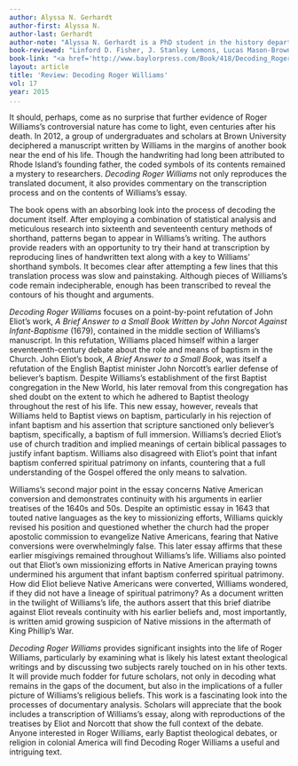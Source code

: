 ```yaml
---
author: Alyssa N. Gerhardt
author-first: Alyssa N.
author-last: Gerhardt
author-note: "Alyssa N. Gerhardt is a PhD student in the history department at Baylor University."
book-reviewed: "Linford D. Fisher, J. Stanley Lemons, Lucas Mason-Brown. <em>Decoding Roger Williams: The Lost Essay of Rhode Island’s Founding Father</em>. Waco, TX: Baylor University Press, 2014. Xiii +198 pp. ISBN 978-1-4813-0104-6."
book-link: "<a href='http://www.baylorpress.com/Book/418/Decoding_Roger_Williams.html'>Publisher's Website</a>"
layout: article
title: 'Review: Decoding Roger Williams'
vol: 17
year: 2015
...
```


It should, perhaps, come as no surprise that further evidence of Roger Williams’s controversial nature has come to light, even centuries after his death. In 2012, a group of undergraduates and scholars at Brown University deciphered a manuscript written by Williams in the margins of another book near the end of his life. Though the handwriting had long been attributed to Rhode Island’s founding father, the coded symbols of its contents remained a mystery to researchers. *Decoding Roger Williams* not only reproduces the translated document, it also provides commentary on the transcription process and on the contents of Williams’s essay.

The book opens with an absorbing look into the process of decoding the document itself. After employing a combination of statistical analysis and meticulous research into sixteenth and seventeenth century methods of shorthand, patterns began to appear in Williams’s writing. The authors provide readers with an opportunity to try their hand at transcription by reproducing lines of handwritten text along with a key to Williams’ shorthand symbols. It becomes clear after attempting a few lines that this translation process was slow and painstaking. Although pieces of Williams’s code remain indecipherable, enough has been transcribed to reveal the contours of his thought and arguments. 

*Decoding Roger Williams* focuses on a point-by-point refutation of John Eliot’s work, *A Brief Answer to a Small Book Written by John Norcot Against Infant-Baptisme* (1679), contained in the middle section of Williams’s manuscript. In this refutation, Williams placed himself within a larger seventeenth-century debate about the role and means of baptism in the Church. John Eliot’s book, *A Brief Answer to a Small Book*, was itself a refutation of the English Baptist minister John Norcott’s earlier defense of believer’s baptism. Despite Williams’s establishment of the first Baptist congregation in the New World, his later removal from this congregation has shed doubt on the extent to which he adhered to Baptist theology throughout the rest of his life. This new essay, however, reveals that Williams held to Baptist views on baptism, particularly in his rejection of infant baptism and his assertion that scripture sanctioned only believer’s baptism, specifically, a baptism of full immersion. Williams’s decried Eliot’s use of church tradition and implied meanings of certain biblical passages to justify infant baptism. Williams also disagreed with Eliot’s point that infant baptism conferred spiritual patrimony on infants, countering that a full understanding of the Gospel offered the only means to salvation.    
 
Williams’s second major point in the essay concerns Native American conversion and demonstrates continuity with his arguments in earlier treatises of the 1640s and 50s. Despite an optimistic essay in 1643 that touted native languages as the key to missionizing efforts, Williams quickly revised his position and questioned whether the church had the proper apostolic commission to evangelize Native Americans, fearing that Native conversions were overwhelmingly false. This later essay affirms that these earlier misgivings remained throughout Williams’s life. Williams also pointed out that Eliot’s own missionizing efforts in Native American praying towns undermined his argument that infant baptism conferred spiritual patrimony. How did Eliot believe Native Americans were converted, Williams wondered, if they did not have a lineage of spiritual patrimony? As a document written in the twilight of Williams’s life, the authors assert that this brief diatribe against Eliot reveals continuity with his earlier beliefs and, most importantly, is written amid growing suspicion of Native missions in the aftermath of King Phillip’s War.  

*Decoding Roger Williams* provides significant insights into the life of Roger Williams, particularly by examining what is likely his latest extant theological writings and by discussing two subjects rarely touched on in his other texts. It will provide much fodder for future scholars, not only in decoding what remains in the gaps of the document, but also in the implications of a fuller picture of Williams’s religious beliefs. This work is a fascinating look into the processes of documentary analysis. Scholars will appreciate that the book includes a transcription of Williams’s essay, along with reproductions of the treatises by Eliot and Norcott that show the full context of the debate. Anyone interested in Roger Williams, early Baptist theological debates, or religion in colonial America will find Decoding Roger Williams a useful and intriguing text.
